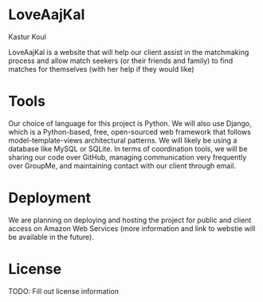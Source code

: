 # LoveAajKal

Kastur Koul

LoveAajKal is a website that will help our client assist in the matchmaking process and allow match seekers (or their friends and family) to find matches for themselves (with her help if they would like)

# Tools
Our choice of language for this project is Python. We will also use Django, which is a Python-based, free, open-sourced web framework that follows model-template-views architectural patterns. We will likely be using a database like MySQL or SQLite. In terms of coordination tools, we will be sharing our code over GitHub, managing communication very frequently over GroupMe, and maintaining contact with our client through email. 

# Deployment 
We are planning on deploying and hosting the project for public and client access on Amazon Web Services (more information and link to webstie will be available in the future).

# License
TODO: Fill out license information


